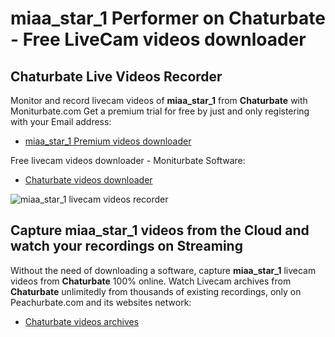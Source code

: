 # miaa_star_1 Performer on Chaturbate - Free LiveCam videos downloader

## Chaturbate Live Videos Recorder

Monitor and record livecam videos of **miaa_star_1** from **Chaturbate** with Moniturbate.com
Get a premium trial for free by just and only registering with your Email address:
* [miaa_star_1 Premium videos downloader](https://moniturbate.com/request-demo-licence-key.html)

Free livecam videos downloader - Moniturbate Software:
* [Chaturbate videos downloader](https://moniturbate.com/moniturbate-download-software.html)

![miaa_star_1 livecam videos recorder](https://peachurnet.com/templates/moniturbate-software.png)


## Capture miaa_star_1 videos from the Cloud and watch your recordings on Streaming

Without the need of downloading a software, capture **miaa_star_1** livecam videos from **Chaturbate** 100% online.
Watch Livecam archives from **Chaturbate** unlimitedly from thousands of existing recordings, only on Peachurbate.com and its websites network:
* [Chaturbate videos archives](https://peachurnet.com/)